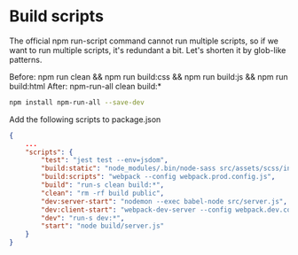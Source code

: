 # Build scripts

The official npm run-script command cannot run multiple scripts, so if we want to run multiple scripts, it's redundant a bit. Let's shorten it by glob-like patterns.

Before: npm run clean && npm run build:css && npm run build:js && npm run build:html
After: npm-run-all clean build:*

```bash
npm install npm-run-all --save-dev
```

Add the following scripts to package.json
```json
{
    ...
    "scripts": {
        "test": "jest test --env=jsdom",
        "build:static": "node_modules/.bin/node-sass src/assets/scss/index.scss --output public/css",
        "build:scripts": "webpack --config webpack.prod.config.js",
        "build": "run-s clean build:*",
        "clean": "rm -rf build public",
        "dev:server-start": "nodemon --exec babel-node src/server.js",
        "dev:client-start": "webpack-dev-server --config webpack.dev.config.js",
        "dev": "run-s dev:*",
        "start": "node build/server.js"
    }
}
```
